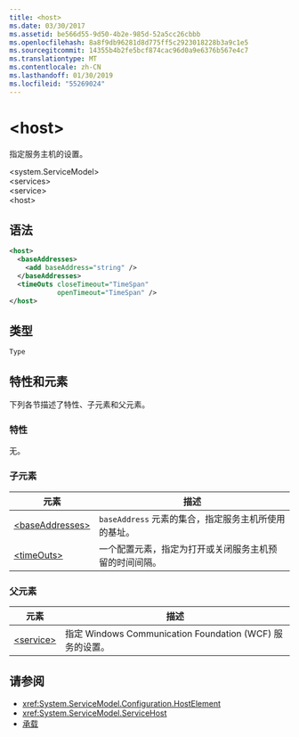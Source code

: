 ```yaml
---
title: <host>
ms.date: 03/30/2017
ms.assetid: be566d55-9d50-4b2e-985d-52a5cc26cbbb
ms.openlocfilehash: 8a8f9db96281d8d775ff5c2923018228b3a9c1e5
ms.sourcegitcommit: 14355b4b2fe5bcf874cac96d0a9e6376b567e4c7
ms.translationtype: MT
ms.contentlocale: zh-CN
ms.lasthandoff: 01/30/2019
ms.locfileid: "55269024"
---
```

# <a name="host"></a>\<host>
指定服务主机的设置。  
  
 \<system.ServiceModel>  
\<services>  
\<service>  
\<host>  
  
## <a name="syntax"></a>语法  
  
```xml  
<host>
  <baseAddresses>
    <add baseAddress="string" />
  </baseAddresses>
  <timeOuts closeTimeout="TimeSpan"
            openTimeout="TimeSpan" />
</host>
```  
  
## <a name="type"></a>类型  
 `Type`  
  
## <a name="attributes-and-elements"></a>特性和元素  
 下列各节描述了特性、子元素和父元素。  
  
### <a name="attributes"></a>特性  
 无。  
  
### <a name="child-elements"></a>子元素  
  
|元素|描述|  
|-------------|-----------------|  
|[\<baseAddresses>](../../../../../docs/framework/configure-apps/file-schema/wcf/baseaddresses.md)|`baseAddress` 元素的集合，指定服务主机所使用的基址。|  
|[\<timeOuts>](../../../../../docs/framework/configure-apps/file-schema/wcf/timeouts.md)|一个配置元素，指定为打开或关闭服务主机预留的时间间隔。|  
  
### <a name="parent-elements"></a>父元素  
  
|元素|描述|  
|-------------|-----------------|  
|[\<service>](../../../../../docs/framework/configure-apps/file-schema/wcf/service.md)|指定 Windows Communication Foundation (WCF) 服务的设置。|  
  
## <a name="see-also"></a>请参阅
- <xref:System.ServiceModel.Configuration.HostElement>
- <xref:System.ServiceModel.ServiceHost>
- [承载](../../../../../docs/framework/wcf/feature-details/hosting.md)
